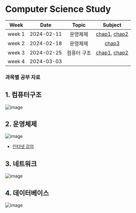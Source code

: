 # Computer Science Study


|  Week  |    Date    |  Topic  |                                                                                                  Subject                                                                                                  |
| :----: | :--------: | :------: | :--------------------------------------------------------------------------------------------------------------------------------------------------------------------------------------------------------: |
| week 1 | 2024-02-11 | 운영체제 | [chap1](https://github.com/yht0827/cs_study/blob/main/%EC%9A%B4%EC%98%81%EC%B2%B4%EC%A0%9C/chap1.md), [chap2](https://github.com/yht0827/cs_study/blob/main/%EC%9A%B4%EC%98%81%EC%B2%B4%EC%A0%9C/chap2.md) |
| week 2 | 2024-02-18 | 운영체제 |                                                    [chap3](https://github.com/yht0827/cs_study/blob/main/%EC%9A%B4%EC%98%81%EC%B2%B4%EC%A0%9C/chap3.md)                                                    |
| week 3 | 2024-02-25 |  컴퓨터 구조        | [chap1](), [chap2]()  |
| week 4 | 2024-03-03 | ||

### 과목별 공부 자료

## 1. 컴퓨터구조

![image](https://github.com/yht0827/cs_study/assets/35368554/350f88fb-5dce-42f4-bf29-1f2815abdfd1)

## 2. 운영체제

![image](https://github.com/yht0827/cs_study/assets/35368554/94f04417-2c20-44fb-9d08-ac426f46f634)

- [인터넷 강의](https://www.youtube.com/playlist?list=PLXvgR_grOs1DGFOeD792kHlRml0PhCe9l)

## 3. 네트워크

![image](https://github.com/yht0827/cs_study/assets/35368554/d86a7b86-57a6-4d72-aa8b-1757abb31cd2)

## 4. 데이터베이스

![image](https://github.com/yht0827/cs_study/assets/35368554/93802095-3976-4f2c-984e-d4d1c48e8fc0)
